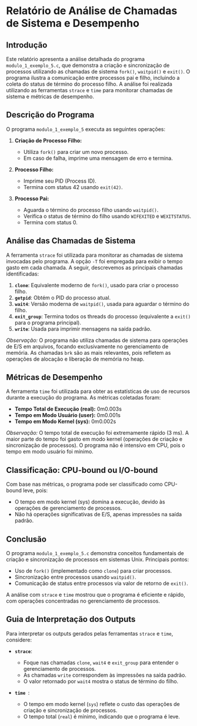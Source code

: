 # Relatório de Análise de Chamadas de Sistema e Desempenho

## Introdução

Este relatório apresenta a análise detalhada do programa `modulo_1_exemplo_5.c`, que demonstra a criação e sincronização de processos utilizando as chamadas de sistema `fork()`, `waitpid()` e `exit()`. O programa ilustra a comunicação entre processos pai e filho, incluindo a coleta do status de término do processo filho. A análise foi realizada utilizando as ferramentas `strace` e `time` para monitorar chamadas de sistema e métricas de desempenho.

## Descrição do Programa

O programa `modulo_1_exemplo_5` executa as seguintes operações:

1. **Criação de Processo Filho:**

   - Utiliza `fork()` para criar um novo processo.
   - Em caso de falha, imprime uma mensagem de erro e termina.

2. **Processo Filho:**
   - Imprime seu PID (Process ID).
   - Termina com status 42 usando `exit(42)`.

3. **Processo Pai:**
   - Aguarda o término do processo filho usando `waitpid()`.
   - Verifica o status de término do filho usando `WIFEXITED` e `WEXITSTATUS`.
   - Termina com status 0.

## Análise das Chamadas de Sistema

A ferramenta `strace` foi utilizada para monitorar as chamadas de sistema invocadas pelo programa. A opção `-T` foi empregada para exibir o tempo gasto em cada chamada. A seguir, descrevemos as principais chamadas identificadas:

1. **`clone`**: Equivalente moderno de `fork()`, usado para criar o processo filho.
2. **`getpid`**: Obtém o PID do processo atual.
3. **`wait4`**: Versão moderna de `waitpid()`, usada para aguardar o término do filho.
4. **`exit_group`**: Termina todos os threads do processo (equivalente a `exit()` para o programa principal).
5. **`write`**: Usada para imprimir mensagens na saída padrão.

_Observação:_ O programa não utiliza chamadas de sistema para operações de E/S em arquivos, focando exclusivamente no gerenciamento de memória. As chamadas `brk` são as mais relevantes, pois refletem as operações de alocação e liberação de memória no heap.

## Métricas de Desempenho

A ferramenta `time` foi utilizada para obter as estatísticas de uso de recursos durante a execução do programa. As métricas coletadas foram:

- **Tempo Total de Execução (real):** 0m0.003s
- **Tempo em Modo Usuário (user):** 0m0.001s
- **Tempo em Modo Kernel (sys):** 0m0.002s

_Observação:_ O tempo total de execução foi extremamente rápido (3 ms). A maior parte do tempo foi gasto em modo kernel (operações de criação e sincronização de processos). O programa não é intensivo em CPU, pois o tempo em modo usuário foi mínimo.

## Classificação: CPU-bound ou I/O-bound

Com base nas métricas, o programa pode ser classificado como CPU-bound leve, pois:
   - O tempo em modo kernel (sys) domina a execução, devido às operações de gerenciamento de processos.
   - Não há operações significativas de E/S, apenas impressões na saída padrão.

## Conclusão

O programa `modulo_1_exemplo_5.c` demonstra conceitos fundamentais de criação e sincronização de processos em sistemas Unix. Principais pontos:

   - Uso de `fork()` (implementado como `clone`) para criar processos.
   - Sincronização entre processos usando `waitpid()`.
   - Comunicação de status entre processos via valor de retorno de `exit()`.

A análise com `strace` e `time` mostrou que o programa é eficiente e rápido, com operações concentradas no gerenciamento de processos.

## Guia de Interpretação dos Outputs

Para interpretar os outputs gerados pelas ferramentas `strace` e `time`, considere:

- **`strace`**:
   - Foque nas chamadas `clone`, `wait4` e `exit_group` para entender o gerenciamento de processos.
   - As chamadas `write` correspondem às impressões na saída padrão.
   - O valor retornado por `wait4` mostra o status de término do filho.

- **`time `**:
   - O tempo em modo kernel (`sys`) reflete o custo das operações de criação e sincronização de processos.
   - O tempo total (`real`) é mínimo, indicando que o programa é leve.